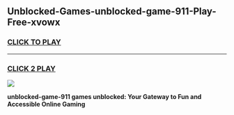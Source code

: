 
## Unblocked-Games-unblocked-game-911-Play-Free-xvowx
<h3>
<a href="https://premium76.site?title=unblocked-game-911&ref=18A1">CLICK TO PLAY</a></h3>
<hr>

<h3>
<a href="https://premium76.site?title=unblocked-game-911&ref=18A1">CLICK 2 PLAY</a>
  
</h3>

<a href="https://premium76.site?title=unblocked-game-911&ref=18A1"><img src="https://clearcache.store/games.png"></a>


**unblocked-game-911 games unblocked: Your Gateway to Fun and Accessible Online Gaming**
